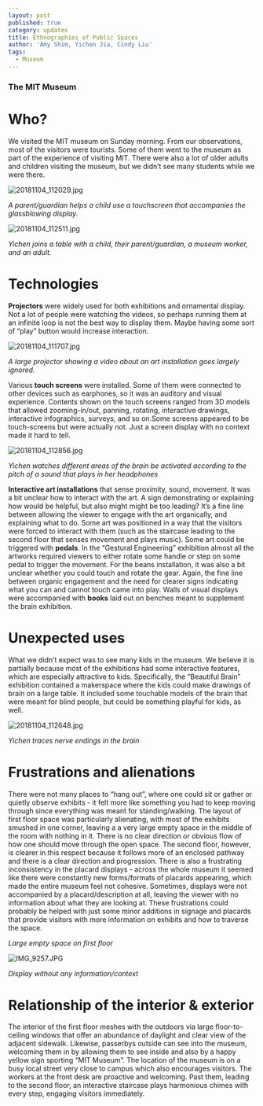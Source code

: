 ```yaml
---
layout: post
published: true
category: updates
title: Ethnographies of Public Spaces
author: 'Amy Shim, Yichen Jia, Cindy Liu'
tags:
  - Museum
---
```

### The MIT Museum


# Who?
We visited the MIT museum on Sunday morning. From our observations, most of the visitors were tourists. Some of them went to the museum as part of the experience of visiting MIT. There were also a lot of older adults and children visiting the museum, but we didn’t see many students while we were there.
  
  
![20181104_112029.jpg]({{site.baseurl}}/assets/20181104_112029.jpg) 

_A parent/guardian helps a child use a touchscreen that accompanies the glassblowing display._

![20181104_112511.jpg]({{site.baseurl}}/assets/20181104_112511.jpg)

_Yichen joins a table with a child, their parent/guardian, a museum worker, and an adult._
  
  
# Technologies
**Projectors** were widely used for both exhibitions and ornamental display. Not a lot of people were watching the videos, so perhaps running them at an infinite loop is not the best way to display them. Maybe having some sort of “play” button would increase interaction.
  
  
![20181104_111707.jpg]({{site.baseurl}}/assets/20181104_111707.jpg)  

_A large projector showing a video about an art installation goes largely ignored._
  
  
Various **touch screens** were installed. Some of them were connected to other devices such as earphones, so it was an auditory and visual experience. Contents shown on the touch screens ranged from 3D models that allowed zooming-in/out, panning, rotating, interactive drawings, interactive infographics, surveys, and so on.Some screens appeared to be touch-screens but were actually not. Just a screen display with no context made it hard to tell.
  
  
![20181104_112856.jpg]({{site.baseurl}}/assets/20181104_112856.jpg)  

_Yichen watches different areas of the brain be activated according to the pitch of a sound that plays in her headphones_
  
  
**Interactive art installations** that sense proximity, sound, movement. It was a bit unclear how to interact with the art. A sign demonstrating or explaining how would be helpful, but also might might be too leading? It’s a fine line between allowing the viewer to engage with the art organically, and explaining what to do. Some art was positioned in a way that the visitors were forced to interact with them (such as the staircase leading to the second floor that senses movement and plays music). Some art could be triggered with **pedals**. In the “Gestural Engineering” exhibition almost all the artworks required viewers to either rotate some handle or step on some pedal to trigger the movement. For the beans installation, it was also a bit unclear whether you could touch and rotate the gear. Again, the fine line between organic engagement and the need for clearer signs indicating what you can and cannot touch came into play. Walls of visual displays were accompanied with **books** laid out on benches meant to supplement the brain exhibition.
  
  
# Unexpected uses
What we didn’t expect was to see many kids in the museum. We believe it is partially because most of the exhibitions had some interactive features, which are especially attractive to kids. Specifically, the “Beautiful Brain” exhibition contained a makerspace where the kids could make drawings of brain on a large table. It included some touchable models of the brain that were meant for blind people, but could be something playful for kids, as well.
  
  
![20181104_112648.jpg]({{site.baseurl}}/assets/20181104_112648.jpg)  

_Yichen traces nerve endings in the brain_
  
  
# Frustrations and alienations
There were not many places to “hang out”, where one could sit or gather or quietly observe exhibits - it felt more like something you had to keep moving through since everything was meant for standing/walking. The layout of first floor space was particularly alienating, with most of the exhibits smushed in one corner, leaving a a very large empty space in the middle of the room with nothing in it. There is no clear direction or obvious flow of how one should move through the open space. The second floor, however, is clearer in this respect because it follows more of an enclosed pathway and there is a clear direction and progression. There is also a frustrating inconsistency in the placard displays - across the whole museum it seemed like there were constantly new forms/formats of placards appearing, which made the entire museum feel not cohesive. Sometimes, displays were not accompanied by a placard/description at all, leaving the viewer with no information about what they are looking at. These frustrations could probably be helped with just some minor additions in signage and placards that provide visitors with more information on exhibits and how to traverse the space.


_Large empty space on first floor_

![IMG_9257.JPG]({{site.baseurl}}/assets/IMG_9257.JPG)

_Display without any information/context_

  
# Relationship of the interior & exterior
The interior of the first floor meshes with the outdoors via large floor-to-ceiling windows that offer an abundance of daylight and clear view of the adjacent sidewalk. Likewise, passerbys outside can see into the museum, welcoming them in by allowing them to see inside and also by a happy yellow sign sporting “MIT Museum”. The location of the museum is on a busy local street very close to campus which also encourages visitors. The workers at the front desk are proactive and welcoming. Past them, leading to the second floor, an interactive staircase plays harmonious chimes with every step, engaging visitors immediately.
